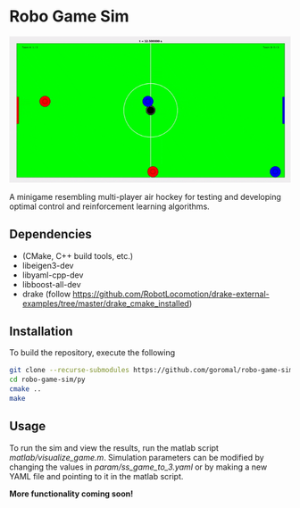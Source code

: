 # Robo Game Sim

![](mindless-example.gif)

A minigame resembling multi-player air hockey for testing and developing optimal control and reinforcement learning algorithms.

## Dependencies

  * (CMake, C++ build tools, etc.)
  * libeigen3-dev
  * libyaml-cpp-dev
  * libboost-all-dev
  * drake (follow https://github.com/RobotLocomotion/drake-external-examples/tree/master/drake_cmake_installed)

## Installation

To build the repository, execute the following

```bash
git clone --recurse-submodules https://github.com/goromal/robo-game-sim.git
cd robo-game-sim/py
cmake ..
make
```

## Usage

To run the sim and view the results, run the matlab script *matlab/visualize\_game.m*. Simulation parameters can be modified by changing the values in *param/ss_game_to_3.yaml* or by making a new YAML file and pointing to it in the matlab script.

**More functionality coming soon!**
